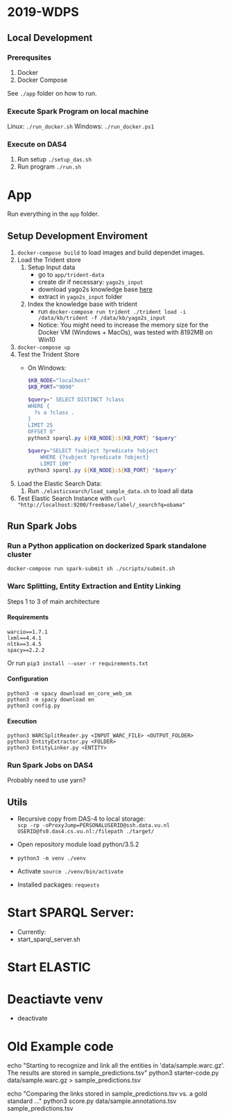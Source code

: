 # 2019-WDPS

## Local Development

### Prerequsites

1. Docker
2. Docker Compose

See `./app` folder on how to run.

### Execute Spark Program on local machine

Linux: `./run_docker.sh`
Windows: `./run_docker.ps1`

### Execute on DAS4

1. Run setup `./setup_das.sh`
2. Run program `./run.sh`

# App

Run everything in the `app` folder.

## Setup Development Enviroment

1. `docker-compose build` to load images and build dependet images.
2. Load the Trident store
    1. Setup Input data
         - go to `app/trident-data`
         - create dir if necessary: `yago2s_input`
         - download yago2s knowledge base [here](https://www.mpi-inf.mpg.de/departments/databases-and-information-systems/research/yago-naga/yago/archive/)
         - extract in `yago2s_input` folder
    2. Index the knowledge base with trident
        - run `docker-compose run trident ./trident load -i /data/kb/trident -f /data/kb/yago2s_input`
        - Notice: You might need to increase the memory size for the Docker VM (Windows + MacOs), was tested with 8192MB on Win10
3. `docker-compose up`
4. Test the Trident Store
   - On Windows:

      ```powershell
      $KB_NODE="localhost"
      $KB_PORT="9090"

      $query=" SELECT DISTINCT ?class
      WHERE {
        ?s a ?class .
      }
      LIMIT 25
      OFFSET 0"
      python3 sparql.py ${KB_NODE}:${KB_PORT} "$query"

      $query="SELECT ?subject ?predicate ?object
          WHERE {?subject ?predicate ?object} 
          LIMIT 100"
      python3 sparql.py ${KB_NODE}:${KB_PORT} "$query"
      ```
5. Load the Elastic Search Data:
   1. Run `./elasticsearch/load_sample_data.sh` to load all data
6. Test Elastic Search Instance with `curl "http://localhost:9200/freebase/label/_search?q=obama"`

## Run Spark Jobs

### Run a Python application on dockerized Spark standalone cluster

```shell
docker-compose run spark-submit sh ./scripts/submit.sh
```

### Warc Splitting, Entity Extraction and Entity Linking
Steps 1 to 3 of main architecture

#### Requirements
    warcio==1.7.1
    lxml==4.4.1
    nltk==3.4.5
    spacy==2.2.2

Or run `pip3 install --user -r requirements.txt`

#### Configuration
    python3 -m spacy download en_core_web_sm
    python3 -m spacy download en
    python3 config.py

#### Execution
    python3 WARCSplitReader.py <INPUT_WARC_FILE> <OUTPUT_FOLDER>
    python3 EntityExtractor.py <FOLDER>
    python3 EntityLinker.py <ENTITY>

### Run Spark Jobs on DAS4

Probably need to use yarn?

## Utils

- Recursive copy from DAS-4 to local storage:  
  `scp -rp -oProxyJump=PERSONALUSERID@ssh.data.vu.nl USERID@fs0.das4.cs.vu.nl:/filepath ./target/`


- Open repository
module load python/3.5.2

- `python3 -m venv ./venv`
- Activate `source ./venv/bin/activate`
- Installed packages: `requests`

# Start SPARQL Server:
- Currently:
- start_sparql_server.sh

# Start ELASTIC



# Deactiavte venv
- deactivate

# Old Example code
echo "Starting to recognize and link all the entities in 'data/sample.warc.gz'. The results are stored in sample_predictions.tsv"
python3 starter-code.py data/sample.warc.gz > sample_predictions.tsv

echo "Comparing the links stored in sample_predictions.tsv vs. a gold standard ..."
python3 score.py data/sample.annotations.tsv sample_predictions.tsv